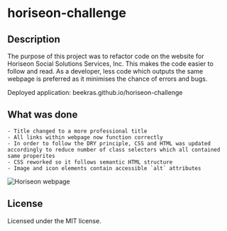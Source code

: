 # horiseon-challenge

## Description

The purpose of this project was to refactor code on the website for Horiseon Social Solutions Services, Inc. This makes the code easier to follow and read. As a developer, less code which outputs the same webpage is preferred as it minimises the chance of errors and bugs.

Deployed application: beekras.github.io/horiseon-challenge

## What was done

    - Title changed to a more professional title
    - All links within webpage now function correctly
    - In order to follow the DRY principle, CSS and HTML was updated accordingly to reduce number of class selectors which all contained same properites
    - CSS reworked so it follows semantic HTML structure
    - Image and icon elements contain accessible `alt` attributes

![Horiseon webpage](..assets/images/READMEscreenshot.png)

## License

Licensed under the MIT license.
